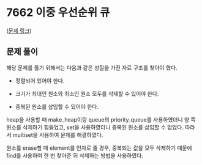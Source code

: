 # 7662 이중 우선순위 큐

([문제 링크](https://www.acmicpc.net/problem/7662))

## 문제 풀이

해당 문제를 풀기 위해서는 다음과 같은 성질을 가진 자료 구조를 찾아야 했다.

- 정렬되어 있어야 한다.

- 크기가 최대인 원소와 최소인 원소 모두를 삭제할 수 있어야 한다.

- 중복된 원소를 삽입할 수 있어야 한다.

heap을 사용할 때 make_heap이랑 queue의 priority_queue를 사용하였더니 양 쪽 원소를 삭제하기 힘들었고, set을 사용하였더니 중복된 원소를 삽입할 수 없었다. 따라서 multiset을 사용하여 문제를 해결하였다.

원소를 erase할 때 element를 인자로 줄 경우, 중복되는 값을 모두 삭제하기 때문에 find를 사용하여 한 번 찾아준 뒤 삭제하는 방법을 사용하였다.